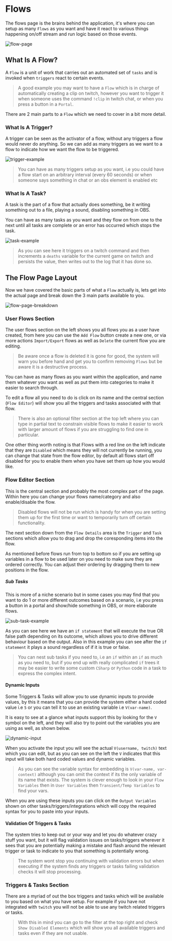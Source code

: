 # Flows

The flows page is the brains behind the application, it's where you can setup as many `Flows` as you want and have it react to various things happening on/off stream and run logic based on those events.

![flow-page](../images/strem.png)

## What Is A Flow?

A `Flow` is a unit of work that carries out an automated set of `tasks` and is invoked when `triggers` react to certain events.

> A good example you may want to have a `Flow` which is in charge of automatically creating a clip on twitch, however you want to trigger it when someone uses the command `!clip` in twitch chat, or when you press a button in a `Portal`.

There are 2 main parts to a `Flow` which we need to cover in a bit more detail.

### What Is A Trigger?

A trigger can be seen as the activator of a flow, without any triggers a flow would never do anything. So we can add as many triggers as we want to a flow to indicate how we want the flow to be triggered.

![trigger-example](../images/trigger-example.png)

> You can have as many triggers setup as you want, i.e you could have a flow start on an arbitrary interval (every 60 seconds) or when someone says something in chat or an obs element is enabled etc

### What Is A Task?

A task is the part of a flow that actually does something, be it writing something out to a file, playing a sound, disabling something in OBS.

You can have as many tasks as you want and they flow on from one to the next until all tasks are complete or an error has occurred which stops the task.

![task-example](../images/task-example.png)

> As you can see here it triggers on a twitch command and then increments a `deaths` variable for the current game on twitch and persists the value, then writes out to the log that it has done so.

## The Flow Page Layout

Now we have covered the basic parts of what a `Flow` actually is, lets get into the actual page and break down the 3 main parts available to you.

![flow-page-breakdown](../images/flow-page-breakdown.png)

### User Flows Section

The user flows section on the left shows you all flows you as a user have created, from here you can use the `Add Flow` button create a new one, or via more actions `Import/Export` flows as well as `Delete` the current flow you are editing.

> Be aware once a flow is deleted it is gone for good, the system will warn you before hand and get you to confirm removing `Flows` but be aware it is a destructive process.

You can have as many flows as you want within the application, and name them whatever you want as well as put them into categories to make it easier to search through.

To edit a flow all you need to do is click on its name and the central section (`Flow Editor`) will show you all the triggers and tasks associated with that flow.

> There is also an optional filter section at the top left where you can type in partial text to constrain visible flows to make it easier to work with larger amount of flows if you are struggling to find one in particular.

One other thing worth noting is that Flows with a red line on the left indicate that they are `Disabled` which means they will not currently be running, you can change that state from the flow editor, by default all flows start off disabled for you to enable them when you have set them up how you would like.

### Flow Editor Section

This is the central section and probably the most complex part of the page. Within here you can change your flows name/category and also enable/disable the flow.

> Disabled flows will not be run which is handy for when you are setting them up for the first time or want to temporarily turn off certain functionality.

The next section down from the `Flow Details` area is the `Trigger` and `Task` sections which allow you to drag and drop the coresponding items into the flow. 

As mentioned before flows run from top to bottom so if you are setting up variables in a flow to be used later on you need to make sure they are ordered correctly. You can adjust their ordering by dragging them to new positions in the flow.

##### Sub Tasks

This is more of a niche scenario but in some cases you may find that you want to do 1 or more different outcomes based on a scenario, i.e you press a button in a portal and show/hide something in OBS, or more elaborate flows.

![sub-task-example](../images/sub-task-example.png)

As you can see here we have an `if statement` that will execute the true OR false path depending on its outcome, which allows you to drive different behaviour based on the output. Also in this example you can see after the `if statement` it plays a sound regardless of if it is true or false.

> You can nest sub tasks if you need to, i.e an `if` within an `if` as much as you need to, but if you end up with really complicated `if` trees it may be easier to write some custom `CSharp` or `Python` code in a task to express the complex intent.

#### Dynamic Inputs

Some Triggers & Tasks will allow you to use dynamic inputs to provide values, by this it means that you can provide the system either a hard coded value i.e `5` or you can tell it to use an existing variable i.e `V(var-name)`.

It is easy to see at a glance what inputs support this by looking for the `V` symbol on the left, and they will also try to point out the variables you are using as well, as shown below.

![dynamic-input](../images/dynamic-input.png)

When you activate the input you will see the actual `V(username, twitch)` text which you can edit, but as you can see on the left the `V` indicates that this input will take both hard coded values and dynamic variables.

> As you can see the variable syntax for embedding is `V(var-name, var-context)` although you can omit the context if its the only variable of its name that exists. The system is clever enough to look in your `Flow Variables` then in `User Variables` then `Transient/Temp Variables` to find your vars.

When you are using these inputs you can click on the `Output Variables` shown on other tasks/triggers/integrations which will copy the required syntax for you to paste into your inputs.

#### Validation Of Triggers & Tasks

The system tries to keep out or your way and let you do whatever crazy stuff you want, but it will flag validation issues on tasks/triggers wherever it sees that you are potentially making a mistake and flash around the relevant trigger or task to indicate to you that something is potentially wrong.

> The system wont stop you continuing with validation errors but when executing if the system finds any triggers or tasks failing validation checks it will stop processing.

### Triggers & Tasks Section

There are a myriad of out the box triggers and tasks which will be available to you based on what you have setup. For example if you have not integrated with `twitch` you will not be able to use any twitch related triggers or tasks.

> With this in mind you can go to the filter at the top right and check `Show Disabled Elements` which will show you all available triggers and tasks even if they are not usable.